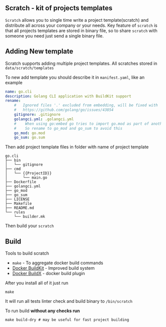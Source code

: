 ## Scratch - kit of projects templates

`Scratch` allows you to single time write a project template(scratch) and distribute all across your company or your needs.
Key feature of `scratch` is that all projects templates are stored in binary file, so to share `scratch` with someone you need just send a single binary file. 

## Adding New template

Scratch supports adding multiple project templates.
All scratches stored in `data/scratch/templates`

To new add template you should describe it in `manifest.yaml`, like an example

```yaml
name: go.cli
description: Golang CLI application with BuildKit support
rename:
    #   Ignored files '.' excluded from embedding, will be fixed with
    #   https://github.com/golang/go/issues/43854
    gitignore: .gitignore
    golangci.yml: .golangci.yml
    #    When using go:embed go tries to import go.mod as part of another module
    #    So rename to go_mod and go_sum to avoid this
    go_mod: go.mod
    go_sum: go.sum

```

Then add project template files in folder with name of project template

```text
go.cli
├── bin
│   └── gitignore
├── cmd
│   └── {{ProjectID}}
│       └── main.go
├── Dockerfile
├── golangci.yml
├── go_mod
├── go_sum
├── LICENSE
├── Makefile
├── README.md
└── rules
    └── builder.mk
```

Then build your `scratch`

## Build

Tools to build scratch

- `make` - To aggregate docker build commands
- [Docker BuildKit](https://github.com/moby/buildkit) - Improved build system
- [Docker BuildX](https://github.com/docker/buildx) - docker build plugin

After you install all of it just run
```shell
make
```

It will run all tests linter check and build binary to `/bin/scratch`


To run build **without any checks run**

```shell
make build-dry # may be useful for fast project building  
```